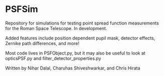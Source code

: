 # PSFSim

Repository for simulations for testing point spread function measurements for the Roman Space Telescope. In development. 

Added features include position dependent pupil mask, detector effects, Zernike path differences, and more!

Most code lives in PSFObject.py, but it may also be useful to look at opticsPSF.py and filter_detector_properties.py

Written by Nihar Dalal, Charuhas Shiveshwarkar, and Chris Hirata
